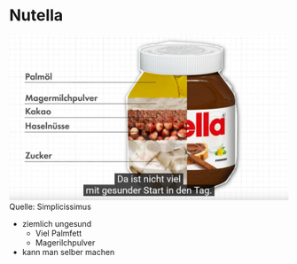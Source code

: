 # Nutella
 ![Quelle: Simplicissimus](__Attachments/nutella.png) Quelle: Simplicissimus
 
- ziemlich ungesund
	- Viel Palmfett
	- Magerilchpulver
- kann man selber machen